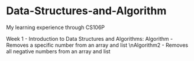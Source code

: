 # Data-Structures-and-Algorithm
My learning experience through CS106P

Week 1 - Introduction	to	Data	Structures	and	Algorithms:
Algorithm - Removes a specific number from an array and list
\nAlgorithm2 - Removes all negative numbers from an array and list
